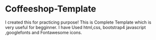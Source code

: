 # Coffeeshop-Template
I created this for practicing purpose!
This is Complete Template which is very useful for begginner. I have Used html,css, bootstrap4 javascript ,googlefonts and Fontawesome icons.
